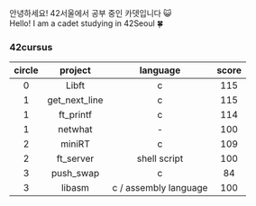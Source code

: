 안녕하세요! 42서울에서 공부 중인 카뎃입니다 😺  
Hello! I am a cadet studying in 42Seoul 🍀  
  
  
### **42cursus**
|circle|project|language|score|
|:-----:|:-----:|:-----:|:-----:|
|0|Libft|c|115|
|1|get_next_line|c|115|
|1|ft_printf|c|114|
|1|netwhat|-|100|
|2|miniRT|c|109|
|2|ft_server|shell script|100|
|3|push_swap|c|84|
|3|libasm|c / assembly language|100|

